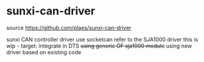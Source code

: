 sunxi-can-driver
================

source https://github.com/plaes/sunxi-can-driver

sunxi CAN controller driver use socketcan refer to the SJA1000 driver
this is wip - target: integrate in DTS ~~using generic OF sja1000 module~~
using new driver based on existing code

